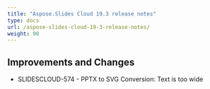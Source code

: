 ```yaml
---
title: "Aspose.Slides Cloud 19.3 release notes"
type: docs
url: /aspose-slides-cloud-19-3-release-notes/
weight: 90
---
```


## **Improvements and Changes**
- SLIDESCLOUD-574 - PPTX to SVG Conversion: Text is too wide
